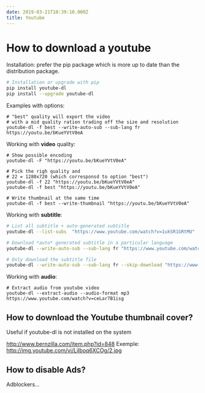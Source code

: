 ```yaml
---
date: 2019-03-21T10:39:18.000Z
title: Youtube
---
```


How to download a youtube 
==========================

Installation: prefer the pip package which is more up to date than the distribution package.

```sh
# Installation or upgrade with pip
pip install youtube-dl
pip install --upgrade youtube-dl
```

Examples with options:

```shell
# "best" quality will export the video 
# with a mid quality ration trading off the size and resolution
youtube-dl -f best --write-auto-sub --sub-lang fr https://youtu.be/bKueYVtV0eA
```

Working with **video** quality:

```shell
# Show possible encoding 
youtube-dl -F "https://youtu.be/bKueYVtV0eA" 

# Pick the righ quality and
# 22 = 1280x720 (which corresponsd to option "best")
youtube-dl -f 22 "https://youtu.be/bKueYVtV0eA" 
youtube-dl -f best "https://youtu.be/bKueYVtV0eA" 

# Write thumbnail at the same time
youtube-dl -f best --write-thumbnail "https://youtu.be/bKueYVtV0eA"
```

Working with **subtitle**:

```sh
# List all subtitle + auto-generated subtitle
youtube-dl --list-subs  "https://www.youtube.com/watch?v=1ukSR1GRtMU"

# Download *auto* generated subtitle in a particular language
youtube-dl --write-auto-sub --sub-lang fr "https://www.youtube.com/watch?v=1ukSR1GRtMU"

# Only download the subtitle file
youtube-dl --write-auto-sub --sub-lang fr --skip-download "https://www.youtube.com/watch?v=1ukSR1GRtMU"
```

Working with **audio**:

```shell
# Extract audio from youtube video
youtube-dl --extract-audio --audio-format mp3 https://www.youtube.com/watch?v=ceLar7B1isg
```

How to download the Youtube thumbnail cover?
--------------------------------

Useful if youtube-dl is not installed on the system

<http://www.bernzilla.com/item.php?id=848>
Exemple: 
<http://img.youtube.com/vi/LiIboq6XCOg/2.jpg>

How to disable Ads?
-----------

Adblockers...